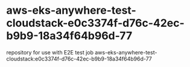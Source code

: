 # aws-eks-anywhere-test-cloudstack-e0c3374f-d76c-42ec-b9b9-18a34f64b96d-77
repository for use with E2E test job aws-eks-anywhere-test-cloudstack:e0c3374f-d76c-42ec-b9b9-18a34f64b96d-77
